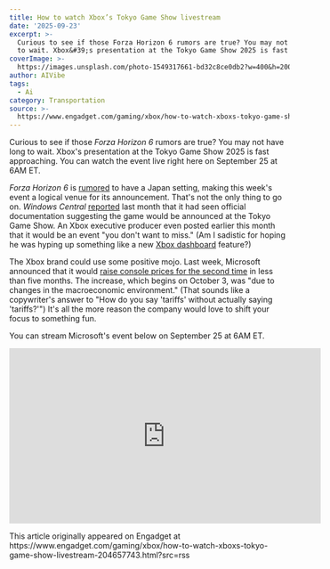 ```yaml
---
title: How to watch Xbox’s Tokyo Game Show livestream
date: '2025-09-23'
excerpt: >-
  Curious to see if those Forza Horizon 6 rumors are true? You may not have long
  to wait. Xbox&#39;s presentation at the Tokyo Game Show 2025 is fast ap...
coverImage: >-
  https://images.unsplash.com/photo-1549317661-bd32c8ce0db2?w=400&h=200&fit=crop&auto=format
author: AIVibe
tags:
  - Ai
category: Transportation
source: >-
  https://www.engadget.com/gaming/xbox/how-to-watch-xboxs-tokyo-game-show-livestream-204657743.html?src=rss
---
```

<p>Curious to see if those <em>Forza Horizon 6</em> rumors are true? You may not have long to wait. Xbox&#39;s presentation at the Tokyo Game Show 2025 is fast approaching. You can watch the event live right here on September 25 at 6AM ET.</p>
<p><em>Forza Horizon 6</em> is <a data-i13n="elm:context_link;elmt:doNotAffiliate;cpos:1;pos:1" class="no-affiliate-link" href="https://www.reddit.com/r/xbox/comments/1mwaks7/forza_horizon_6_is_finally_going_to_japan_as_car/">rumored</a> to have a Japan setting, making this week&#39;s event a logical venue for its announcement. That&#39;s not the only thing to go on. <em>Windows Central</em> <a data-i13n="elm:context_link;elmt:doNotAffiliate;cpos:2;pos:1" class="no-affiliate-link" href="https://www.windowscentral.com/gaming/forza/report-forza-horizon-6-may-be-announced-this-year-in-the-same-place-the-game-is-set">reported</a> last month that it had seen official documentation suggesting the game would be announced at the Tokyo Game Show. An Xbox executive producer even posted earlier this month that it would be an event &quot;you don&#39;t want to miss.&quot; (Am I sadistic for hoping he was hyping up something like a new <a data-i13n="cpos:3;pos:1" href="https://www.engadget.com/gaming/xbox/xbox-will-let-you-pin-up-to-three-favorite-games-to-your-homescreen-200051956.html">Xbox dashboard</a> feature?)</p>
<span id="end-legacy-contents"></span><p>The Xbox brand could use some positive mojo. Last week, Microsoft announced that it would <a data-i13n="cpos:4;pos:1" href="https://www.engadget.com/gaming/xbox/microsoft-is-making-xbox-consoles-even-more-expensive-in-the-us-192443699.html">raise console prices for the second time</a> in less than five months. The increase, which begins on October 3, was &quot;due to changes in the macroeconomic environment.&quot; (That sounds like a copywriter&#39;s answer to &quot;How do you say &#39;tariffs&#39; without actually saying &#39;tariffs?&#39;&quot;) It&#39;s all the more reason the company would love to shift your focus to something fun.</p>
<p>You can stream Microsoft&#39;s event below on September 25 at 6AM ET.</p>
<div id="d4fe73ad074c444eb69960d58f2c9e73"><iframe width="560" height="315" src="https://www.youtube.com/embed/SUkv0NDVa5k?si=7MLM91HIu8_mZWt1" title="YouTube video player" frameborder="0" allowfullscreen></iframe></div>
<p></p>This article originally appeared on Engadget at https://www.engadget.com/gaming/xbox/how-to-watch-xboxs-tokyo-game-show-livestream-204657743.html?src=rss
